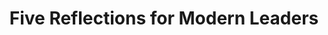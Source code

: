 ---
output: false
type: conference
location: Gdynia 🇵🇱
name: IT Manager of Tomorrow 2024
title: Five Reflections for Modern Leaders
---